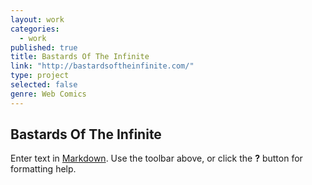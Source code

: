 ```yaml
---
layout: work
categories: 
  - work
published: true
title: Bastards Of The Infinite
link: "http://bastardsoftheinfinite.com/"
type: project
selected: false
genre: Web Comics
---
```


## Bastards Of The Infinite

Enter text in [Markdown](http://daringfireball.net/projects/markdown/). Use the toolbar above, or click the **?** button for formatting help.